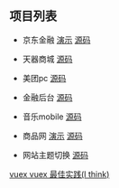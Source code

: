 
## 项目列表

* 京东金融 [演示](https://roy-lau.github.io/web_list/jdjr/) [源码](https://github.com/roy-lau/vue/tree/jdjr)

* 天器商城 [源码](https://github.com/roy-lau/vue/tree/mall)

* 美团pc [源码](https://github.com/roy-lau/vue/tree/mt-pc)

* 金融后台 [源码](https://github.com/roy-lau/vue/tree/fund-back)

* 音乐mobile [源码](https://github.com/roy-lau/vue/tree/app-music-mobile)

* 商品网 [演示](https://roy-lau.github.io/web_list/vuejs-shopping/) [源码](https://github.com/roy-lau/vue/tree/vue2-shopping)

* 网站主题切换 [源码](https://github.com/roy-lau/vue/tree/theme-sass)


[vuex vuex 最佳实践(I think)](vuex.md)


